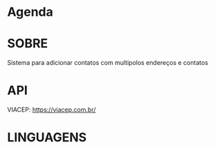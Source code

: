 # Agenda

# SOBRE
Sistema para adicionar contatos com multipolos endereços e contatos

# API
VIACEP: https://viacep.com.br/

# LINGUAGENS

